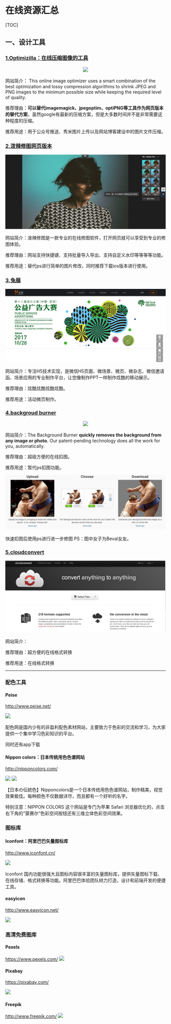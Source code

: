 # 在线资源汇总

[TOC]

## 一、设计工具
### [1.Optimizilla：在线压缩图像的工具](http://optimizilla.com/)
<center>

![](http://optimizilla.com/images/optimizilla/logo.png)

</center>
网站简介：
This online image optimizer uses a smart combination of the best optimization and lossy compression algorithms to shrink JPEG and PNG images to the minimum possible size while keeping the required level of quality.

推荐理由：**可以替代imagemagick、jpegoptim、optiPNG等工具作为网页版本的替代方案**，虽然google有最新的压缩方案，但是大多数时间并不是非常需要这种程度的压缩。

推荐用途：用于公众号推送、秀米图片上传以及网站博客建设中的图片文件压缩。




### [2.泼辣修图网页版本](http://www.polaxiong.com/editor)

<center>

![](./image/4.png)

 </center>

 网站简介：泼辣修图是一款专业的在线修图软件，打开网页就可以享受到专业的修图体验。

 推荐理由：网站支持快捷键、支持批量导入导出、支持自定义水印等等等等功能。

 推荐用途：替代ps进行简单的图片修改，同时推荐下载ios版本进行使用。

### [3.兔展](http://www.rabbitpre.com/)

<center>

![](./image/1.png)

</center>

网站简介：专注H5技术实现，是微信H5页面、微场景、微页、微杂志、微信邀请函、场景应用的专业制作平台，让您像制作PPT一样制作炫酷的移动展示。

推荐理由：炫酷炫酷炫酷炫酷。

推荐用途：活动微页制作。

### [4.backgroud burner](https://burner.bonanza.com/)

<center>

![](https://assets.bonanzastatic.com/images/background_burner/bb_logo_personal_small.png)

</center>

网站简介：The Background Burner **quickly removes the background from any image or photo.** Our patent-pending technology does all the work for you, automatically.

推荐理由：超级方便的在线扣图。

推荐用途：暂代ps扣图功能。


![](./image/2.png)

快速扣图后使用ps进行进一步修图
PS：图中女子为Beval女友。


### [5.cloudconvert](https://cloudconvert.com/)
<center>

![](./image/3.png)

</center>


网站简介：

推荐理由：超方便的在线格式转换

推荐用途：在线格式转换




---



### 配色工具
#### Peise
http://www.peise.net/

![](http://jbcdn1.b0.upaiyun.com/2015/09/%E7%8C%8E%E8%B1%B9%E6%88%AA%E5%9B%BE20150922110803.jpg)

配色网是国内少有的非盈利配色素材网站，主要致力于色彩的交流和学习，为大家提供一个集中学习色彩知识的平台。

同时还有app下载

#### Nippon colors：日本传统用色色谱网站

http://nipponcolors.com/

![](http://jbcdn1.b0.upaiyun.com/2015/09/2554103938689868276.jpg)
![](http://jbcdn1.b0.upaiyun.com/2015/09/52072870708842766.jpg)

【日本の伝統色】Nipponcolors是一个日本传统用色色谱网站，制作精美，视觉效果极佳。每种颜色不仅数据详尽，而且都有一个好听的名字。

特别注意：NIPPON COLORS 这个网站是专门为苹果 Safari 浏览器优化的，点击右下角的“蒙赛尔”色彩空间按钮还有三维立体色彩空间效果。


### 图标库

#### Iconfont：阿里巴巴矢量图标库

http://www.iconfont.cn/

![](http://jbcdn1.b0.upaiyun.com/2016/01/3a4fd03cac9884efb16f48219bf3534c.jpg)

Iconfont 国内功能很强大且图标内容很丰富的矢量图标库，提供矢量图标下载、在线存储、格式转换等功能。阿里巴巴体验团队倾力打造，设计和前端开发的便捷工具。

#### easyicon

http://www.easyicon.net/

![](http://img.vim-cn.com/b2/01f0adc5cddf5ee17842e700ee55189d7bdb37.png
)

### 高清免费图库

#### Pexels
https://www.pexels.com/
![](http://img.vim-cn.com/66/c27ed86d44492113ce857a0c96df3c93ed1bfe.png
)

#### Pixabay

https://pixabay.com/

![](http://img.vim-cn.com/b5/842760129fbd30dabd328413c25636e2b552e0.png
)

#### Freepik

http://www.freepik.com/
![](http://img.vim-cn.com/eb/38fae3afb12838db1723f6ec0ab3c7a278ccf4.png
)